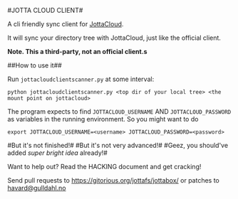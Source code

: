 #JOTTA CLOUD CLIENT#

A cli friendly sync client for [JottaCloud](http://jottacloud.com).

It will sync your directory tree with JottaCloud, just like the official client.

**Note. This a third-party, not an official client.s**

##How to use it##

Run `jottacloudclientscanner.py` at some interval:

    python jottacloudclientscanner.py <top dir of your local tree> <the mount point on jottacloud>


The program expects to find `JOTTACLOUD_USERNAME` AND `JOTTACLOUD_PASSWORD` as variables in the running environment. So you might want to do

    export JOTTACLOUD_USERNAME=<username> JOTTACLOUD_PASSWORD=<password>

#But it's not finished!#
#But it's not very advanced!#
#Geez, you should've added *super bright idea* already!#

Want to help out? Read the HACKING document and get cracking!

Send pull requests to https://gitorious.org/jottafs/jottabox/ or patches to havard@gulldahl.no
